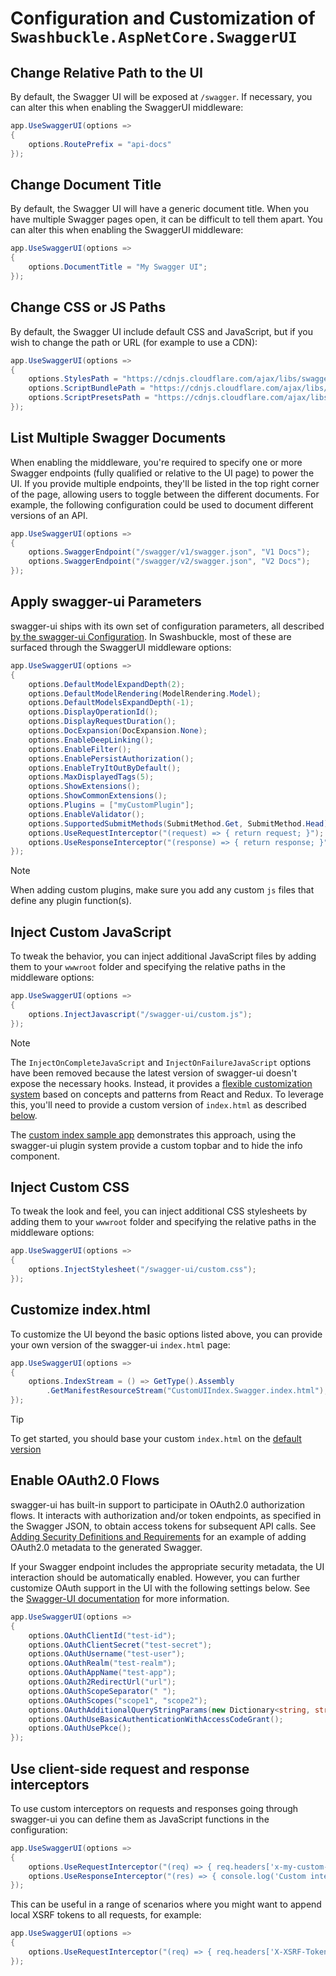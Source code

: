 # Configuration and Customization of `Swashbuckle.AspNetCore.SwaggerUI`

## Change Relative Path to the UI

By default, the Swagger UI will be exposed at `/swagger`. If necessary, you can alter this when enabling the SwaggerUI middleware:

```csharp
app.UseSwaggerUI(options =>
{
    options.RoutePrefix = "api-docs"
});
```

## Change Document Title

By default, the Swagger UI will have a generic document title. When you have multiple Swagger pages open, it can be difficult to
tell them apart. You can alter this when enabling the SwaggerUI middleware:

```csharp
app.UseSwaggerUI(options =>
{
    options.DocumentTitle = "My Swagger UI";
});
```

## Change CSS or JS Paths

By default, the Swagger UI include default CSS and JavaScript, but if you wish to change the path or URL (for example to use a CDN):

```csharp
app.UseSwaggerUI(options =>
{
    options.StylesPath = "https://cdnjs.cloudflare.com/ajax/libs/swagger-ui/5.21.0/swagger-ui.min.css";
    options.ScriptBundlePath = "https://cdnjs.cloudflare.com/ajax/libs/swagger-ui/5.21.0/swagger-ui-bundle.min.js";
    options.ScriptPresetsPath = "https://cdnjs.cloudflare.com/ajax/libs/swagger-ui/5.21.0/swagger-ui-standalone-preset.min.js";
});
```

## List Multiple Swagger Documents

When enabling the middleware, you're required to specify one or more Swagger endpoints (fully qualified or relative to the UI page) to
power the UI. If you provide multiple endpoints, they'll be listed in the top right corner of the page, allowing users to toggle between
the different documents. For example, the following configuration could be used to document different versions of an API.

```csharp
app.UseSwaggerUI(options =>
{
    options.SwaggerEndpoint("/swagger/v1/swagger.json", "V1 Docs");
    options.SwaggerEndpoint("/swagger/v2/swagger.json", "V2 Docs");
});
```

## Apply swagger-ui Parameters

swagger-ui ships with its own set of configuration parameters, all described
[by the swagger-ui Configuration](https://github.com/swagger-api/swagger-ui/blob/master/docs/usage/configuration.md#display).
In Swashbuckle, most of these are surfaced through the SwaggerUI middleware options:

```csharp
app.UseSwaggerUI(options =>
{
    options.DefaultModelExpandDepth(2);
    options.DefaultModelRendering(ModelRendering.Model);
    options.DefaultModelsExpandDepth(-1);
    options.DisplayOperationId();
    options.DisplayRequestDuration();
    options.DocExpansion(DocExpansion.None);
    options.EnableDeepLinking();
    options.EnableFilter();
    options.EnablePersistAuthorization();
    options.EnableTryItOutByDefault();
    options.MaxDisplayedTags(5);
    options.ShowExtensions();
    options.ShowCommonExtensions();
    options.Plugins = ["myCustomPlugin"];
    options.EnableValidator();
    options.SupportedSubmitMethods(SubmitMethod.Get, SubmitMethod.Head);
    options.UseRequestInterceptor("(request) => { return request; }");
    options.UseResponseInterceptor("(response) => { return response; }");
});
```

 > [!NOTE]
 > When adding custom plugins, make sure you add any custom `js` files that define any plugin function(s).

## Inject Custom JavaScript

To tweak the behavior, you can inject additional JavaScript files by adding them to your `wwwroot` folder and specifying
the relative paths in the middleware options:

```csharp
app.UseSwaggerUI(options =>
{
    options.InjectJavascript("/swagger-ui/custom.js");
});
```

> [!NOTE]
> The `InjectOnCompleteJavaScript` and `InjectOnFailureJavaScript` options have been removed because the latest version of swagger-ui
> doesn't expose the necessary hooks. Instead, it provides a [flexible customization system](https://github.com/swagger-api/swagger-ui/blob/master/docs/customization/overview.md)
> based on concepts and patterns from React and Redux. To leverage this, you'll need to provide a custom version of `index.html` as
> described [below](#customize-indexhtml).
>
> The [custom index sample app](../test/WebSites/CustomUIIndex/Swagger/index.html) demonstrates this approach, using the swagger-ui plugin
> system provide a custom topbar and to hide the info component.

## Inject Custom CSS

To tweak the look and feel, you can inject additional CSS stylesheets by adding them to your `wwwroot` folder and specifying the
relative paths in the middleware options:

```csharp
app.UseSwaggerUI(options =>
{
    options.InjectStylesheet("/swagger-ui/custom.css");
});
```

## Customize index.html

To customize the UI beyond the basic options listed above, you can provide your own version of the swagger-ui `index.html` page:

```csharp
app.UseSwaggerUI(options =>
{
    options.IndexStream = () => GetType().Assembly
        .GetManifestResourceStream("CustomUIIndex.Swagger.index.html"); // Requires file to be added as an embedded resource
});
```

> [!TIP]
> To get started, you should base your custom `index.html` on the [default version](../src/Swashbuckle.AspNetCore.SwaggerUI/index.html)

## Enable OAuth2.0 Flows

swagger-ui has built-in support to participate in OAuth2.0 authorization flows. It interacts with authorization and/or token
endpoints, as specified in the Swagger JSON, to obtain access tokens for subsequent API calls. See
[Adding Security Definitions and Requirements](configure-and-customize-swaggergen.md#add-security-definitions-and-requirements) for
an example of adding OAuth2.0 metadata to the generated Swagger.

If your Swagger endpoint includes the appropriate security metadata, the UI interaction should be automatically enabled. However, you
can further customize OAuth support in the UI with the following settings below. See the
[Swagger-UI documentation](https://github.com/swagger-api/swagger-ui/blob/master/docs/usage/oauth2.md) for more information.

```csharp
app.UseSwaggerUI(options =>
{
    options.OAuthClientId("test-id");
    options.OAuthClientSecret("test-secret");
    options.OAuthUsername("test-user");
    options.OAuthRealm("test-realm");
    options.OAuthAppName("test-app");
    options.OAuth2RedirectUrl("url");
    options.OAuthScopeSeparator(" ");
    options.OAuthScopes("scope1", "scope2");
    options.OAuthAdditionalQueryStringParams(new Dictionary<string, string> { { "foo", "bar" }}); 
    options.OAuthUseBasicAuthenticationWithAccessCodeGrant();
    options.OAuthUsePkce();
});
```

## Use client-side request and response interceptors

To use custom interceptors on requests and responses going through swagger-ui you can define them as JavaScript functions
in the configuration:

```csharp
app.UseSwaggerUI(options =>
{
    options.UseRequestInterceptor("(req) => { req.headers['x-my-custom-header'] = 'MyCustomValue'; return req; }");
    options.UseResponseInterceptor("(res) => { console.log('Custom interceptor intercepted response from:', res.url); return res; }");
});
```

This can be useful in a range of scenarios where you might want to append local XSRF tokens to all requests, for example:

```csharp
app.UseSwaggerUI(options =>
{
    options.UseRequestInterceptor("(req) => { req.headers['X-XSRF-Token'] = localStorage.getItem('xsrf-token'); return req; }");
});
```

